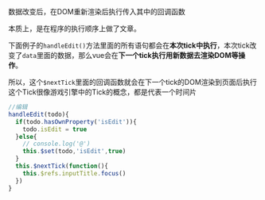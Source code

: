 数据改变后，在DOM重新渲染后执行传入其中的回调函数

本质上，是在程序的执行顺序上做了文章。

下面例子的`handleEdit()`方法里面的所有语句都会在**本次tick中执行**，本次tick改变了`data`里面的数据，那么vue会在**下一个tick执行用新数据去渲染DOM等操作**。

所以，这个`$nextTick`里面的回调函数就会在下一个tick的DOM渲染到页面后执行 这个Tick很像游戏引擎中的Tick的概念，都是代表一个时间片

```JavaScript
//编辑
handleEdit(todo){
  if(todo.hasOwnProperty('isEdit')){
    todo.isEdit = true
  }else{
    // console.log('@')
    this.$set(todo,'isEdit',true)
  }
  this.$nextTick(function(){
    this.$refs.inputTitle.focus()
  })
}
```



